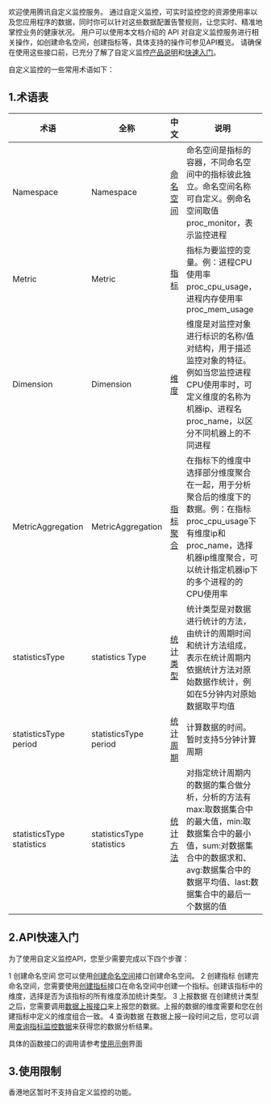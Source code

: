 欢迎使用腾讯自定义监控服务。
通过自定义监控，可实时监控您的资源使用率以及您应用程序的数据，同时你可以针对这些数据配置告警规则，让您实时、精准地掌控业务的健康状况。
用户可以使用本文档介绍的 API 对自定义监控服务进行相关操作，如创建命名空间，创建指标等，具体支持的操作可参见API概览。
请确保在使用这些接口前，已充分了解了自定义监控<a href="http://tce.fsphere.cn/doc/product/397/3984">产品说明</a>和<a href="http://tce.fsphere.cn/doc/product/397/3989">快速入门</a>。


自定义监控的一些常用术语如下：
## 1.术语表

| 术语 | 全称  | 中文 | 说明 |
|---------|---------|---------|---------|
| Namespace  | Namespace |<a href="http://tce.fsphere.cn/doc/product/397/3984">命名空间</a>|命名空间是指标的容器，不同命名空间中的指标彼此独立。命名空间名称可自定义。例命名空间取值proc_monitor，表示监控进程 |
| Metric  | Metric | <a href="http://tce.fsphere.cn/doc/product/397/3984">指标</a> | 指标为要监控的变量。例：进程CPU使用率proc_cpu_usage，进程内存使用率proc_mem_usage|
| Dimension | Dimension |<a href="http://tce.fsphere.cn/doc/product/397/3984">维度</a> | 维度是对监控对象进行标识的名称/值对结构，用于描述监控对象的特征。例如当您监控进程CPU使用率时，可定义维度的名称为机器ip、进程名proc_name，以区分不同机器上的不同进程|
| MetricAggregation  | MetricAggregation | <a href="http://tce.fsphere.cn/doc/product/397/3984">指标聚合</a> | 在指标下的维度中选择部分维度聚合在一起，用于分析聚合后的维度下的数据。例：在指标proc_cpu_usage下有维度ip和proc_name，选择机器ip维度聚合，可以统计指定机器ip下的多个进程的的CPU使用率|
| statisticsType | statistics Type |<a href="http://tce.fsphere.cn/doc/product/397/3984">统计类型</a> | 统计类型是对数据进行统计的方法，由统计的周期时间和统计方法组成，表示在统计周期内依据统计方法对原始数据作统计，例如在5分钟内对原始数据取平均值|
|statisticsType period|statisticsType period|<a href="http://tce.fsphere.cn/doc/product/397/3984">统计周期</a> | 计算数据的时间。暂时支持5分钟计算周期|
|statisticsType statistics|statisticsType statistics| <a href="http://tce.fsphere.cn/doc/product/397/3984">统计方法</a> |对指定统计周期内的数据的集合做分析，分析的方法有max:取数据集合中的最大值，min:取数据集合中的最小值，sum:对数据集合中的数据求和、avg:数据集合中的数据平均值、last:数据集合中的最后一个数据的值|


## 2.API快速入门
为了使用自定义监控API，您至少需要完成以下四个步骤：

1 创建命名空间
您可以使用[创建命名空间](/doc/api/255/创建命名空间)接口创建命名空间。
2 创建指标
创建完命名空间，您需要使用[创建指标](/doc/api/255/创建指标)接口在命名空间中创建一个指标。创建该指标中的维度，选择是否为该指标的所有维度添加统计类型。
3 上报数据
在创建统计类型之后，您需要调用[数据上报接口](/doc/api/255/数据上报接口)来上报您的数据。上报的数据的维度需要和您在创建指标中定义的维度组合一致。
4  查询数据
在数据上报一段时间之后，您可以调用[查询指标监控数据](/doc/api/255/查询指标监控数据)来获得您的数据分析结果。

具体的函数接口的调用请参考[使用示例](/doc/api/255/使用示例)界面



## 3.使用限制
香港地区暂时不支持自定义监控的功能。








